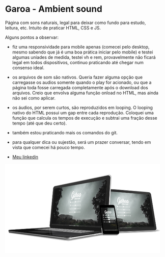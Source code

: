 # Garoa - Ambient sound

Página com sons naturais, legal para deixar como fundo para estudo, leitura, etc.
Intuito de praticar HTML, CSS e JS.

Alguns pontos a observar:
- fiz uma responsividade para mobile apenas (comecei pelo desktop, mesmo sabendo que já é uma boa prática iniciar pelo mobile) e testei algumas uniades de medida, testei vh e rem, provavelmente não ficará legal em todos dispositivos, continuo praticando até chegar num consenso ideal.

- os arquivos de som são nativos. Queria fazer alguma opção que carregasse os audios somente quando o play for acionado, ou que a página toda fosse carregada completamente após o download dos arquivos. Creio que envolva alguma função onload no HTML, mas ainda não sei como aplicar.

- os áudios, por serem curtos, são reproduzidos em looping. O looping nativo do HTML possui um gap entre cada reprodução. Coloquei uma função que calcula os tempos de execução e subtrai uma fração desse tempo (até que deu certo).

- também estou praticando mais os comandos do git.

- para qualquer dica ou sujestão, será um prazer conversar, tendo em vista que comecei há pouco tempo.

- [Meu linkedin](https://www.linkedin.com/in/raul-meinerz/)

![](https://github.com/devmeinerz/garoa/blob/main/assets/add/garoa.png)
